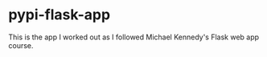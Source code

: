 # pypi-flask-app
This is the app I worked out as I followed Michael Kennedy's Flask web app course.
